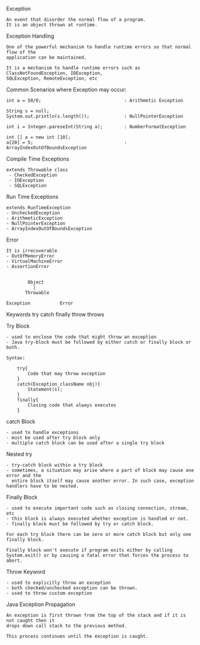 Exception

    An event that disorder the normal flow of a program.
    It is an object thrown at runtime.

Exception Handling

    One of the powerful mechanism to handle runtime errors so that normal flow of the 
    application can be maintained.

    It is a mechanism to handle runtime errors such as ClassNotFoundException, IOException,
    SQLException, RemoteException, etc

Common Scenarios where Exception may occur:

    int a = 50/0;                               : Arithmetic Exception

    String s = null;
    System.out.println(s.length());             : NullPointerException

    int i = Integer.pareseInt(String a);        : NumberFormatException

    int [] a = new int [10];
    a[20] = 5;                                  : ArrayIndexOutOfBoundsException

Compile Time Exceptions

    extends Throwable class
     - CheckedException
     - IOException
     - SQLException

Run Time Exceptions

    extends RunTimeException
    - UncheckedException
    - ArithmeticException
    - NullPointerException
    - ArrayIndexOutOfBoundsException

Error

    It is irrecoverable
    - OutOfMemoryError
    - VirtualMachineError
    - AssertionError


            Object
              |
           Throwable
    
    Exception           Error

Keywords
    try
    catch
    finally
    throw
    throws

Try Block

    - used to enclose the code that might throw an exception
    - Java try-block must be followed by either catch or finally block or both.

    Syntax:

        try{
            Code that may throw exception
        }
        catch(Exception_className obj){
            Statement(s);
        }
        finally{
            Closing code that always executes
        }

catch Block
    
    - used to handle exceptions
    - must be used after try block only
    - multiple catch block can be used after a single try block

Nested try

    - try-catch block within a try block
    - sometimes, a situation may arise where a part of block may cause one error and the
      entire block itself may cause another error. In such case, exception handlers have to be nested.

Finally Block

    - used to execute important code such as closing connection, stream, etc
    - this block is always executed whether exception is handled or not.
    - finally block must be followed by try or catch block.

    For each try block there can be zero or more catch block but only one finally block.

    Finally block won't execute if program exits either by calling System.exit() or by causing a fatal error that forces the process to abort.

Throw Keyword

    - used to explicitly throw an exception
    - both checked/unchecked exception can be thrown.
    - used to throw custom exception

Java Exception Propagation

    An exception is first thrown from the top of the stack and if it is not caught then it
    drops down call stack to the previous method.

    This process continues until the exception is caught.
